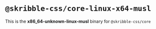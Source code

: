 # `@skribble-css/core-linux-x64-musl`

This is the **x86_64-unknown-linux-musl** binary for `@skribble-css/core`
